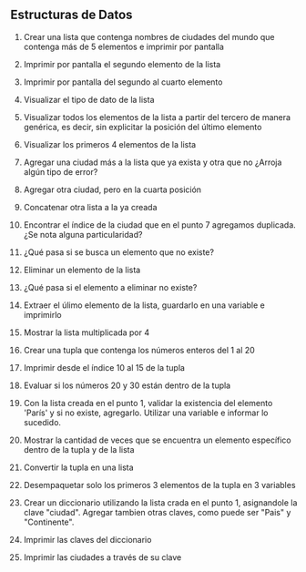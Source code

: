 ## Estructuras de Datos

1. Crear una lista que contenga nombres de ciudades del mundo que contenga más de 5 elementos e imprimir por pantalla

2. Imprimir por pantalla el segundo elemento de la lista

3. Imprimir por pantalla del segundo al cuarto elemento

4. Visualizar el tipo de dato de la lista

5. Visualizar todos los elementos de la lista a partir del tercero de manera genérica, es decir, sin explicitar la posición del último elemento

6. Visualizar los primeros 4 elementos de la lista

7. Agregar una ciudad más a la lista que ya exista y otra que no ¿Arroja algún tipo de error?

8. Agregar otra ciudad, pero en la cuarta posición

9. Concatenar otra lista a la ya creada

10. Encontrar el índice de la ciudad que en el punto 7 agregamos duplicada. ¿Se nota alguna particularidad?

11. ¿Qué pasa si se busca un elemento que no existe?

12. Eliminar un elemento de la lista

13. ¿Qué pasa si el elemento a eliminar no existe?

14. Extraer el úlimo elemento de la lista, guardarlo en una variable e imprimirlo

15. Mostrar la lista multiplicada por 4

16. Crear una tupla que contenga los números enteros del 1 al 20

17. Imprimir desde el índice 10 al 15 de la tupla

18. Evaluar si los números 20 y 30 están dentro de la tupla

19. Con la lista creada en el punto 1, validar la existencia del elemento 'París' y si no existe, agregarlo. Utilizar una variable e informar lo sucedido.

20. Mostrar la cantidad de veces que se encuentra un elemento específico dentro de la tupla y de la lista

21. Convertir la tupla en una lista

22. Desempaquetar solo los primeros 3 elementos de la tupla en 3 variables

23. Crear un diccionario utilizando la lista crada en el punto 1, asignandole la clave "ciudad". Agregar tambien otras claves, como puede ser "Pais" y "Continente".

24. Imprimir las claves del diccionario

25. Imprimir las ciudades a través de su clave
